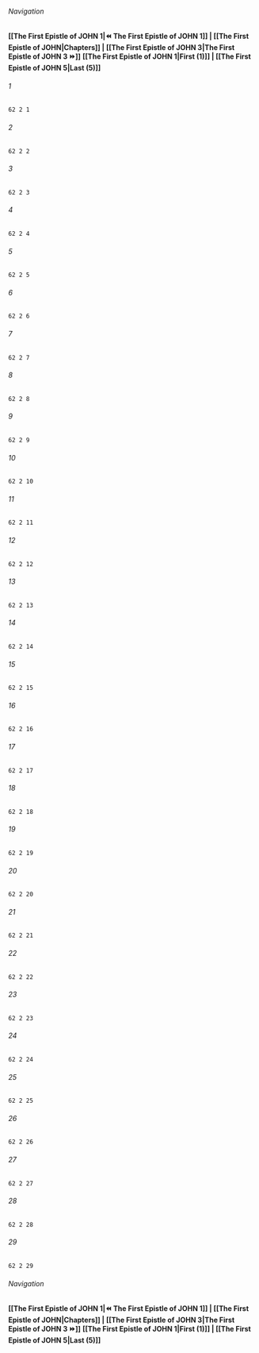 
###### Navigation
**[[The First Epistle of JOHN 1|⏪ The First Epistle of JOHN 1]] | [[The First Epistle of JOHN|Chapters]] | [[The First Epistle of JOHN 3|The First Epistle of JOHN 3 ⏩]]**
**[[The First Epistle of JOHN 1|First (1)]] | [[The First Epistle of JOHN 5|Last (5)]]**

###### 1
``` verse
62 2 1 
```
###### 2
``` verse
62 2 2 
```
###### 3
``` verse
62 2 3 
```
###### 4
``` verse
62 2 4 
```
###### 5
``` verse
62 2 5 
```
###### 6
``` verse
62 2 6 
```
###### 7
``` verse
62 2 7 
```
###### 8
``` verse
62 2 8 
```
###### 9
``` verse
62 2 9 
```
###### 10
``` verse
62 2 10 
```
###### 11
``` verse
62 2 11 
```
###### 12
``` verse
62 2 12 
```
###### 13
``` verse
62 2 13 
```
###### 14
``` verse
62 2 14 
```
###### 15
``` verse
62 2 15 
```
###### 16
``` verse
62 2 16 
```
###### 17
``` verse
62 2 17 
```
###### 18
``` verse
62 2 18 
```
###### 19
``` verse
62 2 19 
```
###### 20
``` verse
62 2 20 
```
###### 21
``` verse
62 2 21 
```
###### 22
``` verse
62 2 22 
```
###### 23
``` verse
62 2 23 
```
###### 24
``` verse
62 2 24 
```
###### 25
``` verse
62 2 25 
```
###### 26
``` verse
62 2 26 
```
###### 27
``` verse
62 2 27 
```
###### 28
``` verse
62 2 28 
```
###### 29
``` verse
62 2 29 
```

###### Navigation
**[[The First Epistle of JOHN 1|⏪ The First Epistle of JOHN 1]] | [[The First Epistle of JOHN|Chapters]] | [[The First Epistle of JOHN 3|The First Epistle of JOHN 3 ⏩]]**
**[[The First Epistle of JOHN 1|First (1)]] | [[The First Epistle of JOHN 5|Last (5)]]**

